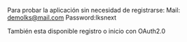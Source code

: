Para probar la aplicación sin necesidad de registrarse:
Mail: demolks@mail.com
Password:lksnext

También esta disponible registro o inicio con OAuth2.0
